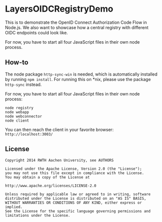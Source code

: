 LayersOIDCRegistryDemo
======================

This is to demonstrate the OpenID Connect Authorization Code Flow in Node.js. We also want to showcase how a central registry with different OIDC endpoints could look like.

For now, you have to start all four JavaScript files in their own node process.

How-to
------
The node package `http-sync-win` is needed, which is automatically installed by running
`npm install`.
For running this on *nix, please use the package `http-sync` instead.

For now, you have to start all four JavaScript files in their own node process:
```
node registry
node webapp
node webconnector
node client
```

You can then reach the client in your favorite browser:
`http://localhost:3003/`


License
-------

```
Copyright 2014 RWTH Aachen University, see AUTHORS

Licensed under the Apache License, Version 2.0 (the "License");
you may not use this file except in compliance with the License.
You may obtain a copy of the License at

http://www.apache.org/licenses/LICENSE-2.0

Unless required by applicable law or agreed to in writing, software
distributed under the License is distributed on an "AS IS" BASIS,
WITHOUT WARRANTIES OR CONDITIONS OF ANY KIND, either express or implied.
See the License for the specific language governing permissions and
limitations under the License.
```
